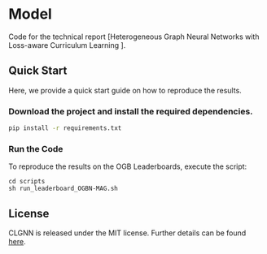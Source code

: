 # Model
Code for the technical report [Heterogeneous Graph Neural Networks with Loss-aware Curriculum Learning ]. 

## Quick Start 
Here, we provide a quick start guide on how to reproduce the results.

### Download the project and install the required dependencies.
```bash
pip install -r requirements.txt
```
### Run the Code
To reproduce the results on the OGB Leaderboards, execute the script:

```
cd scripts
sh run_leaderboard_OGBN-MAG.sh
```



## License
CLGNN is released under the MIT license. Further details can be found [here](LICENSE).
